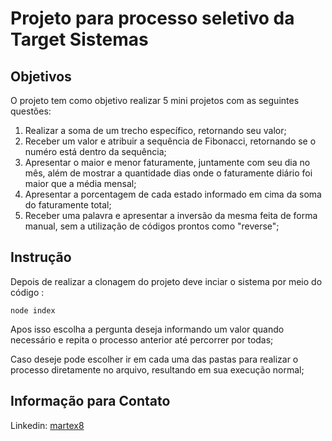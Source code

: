 # Projeto para processo seletivo da Target Sistemas

## Objetivos
O projeto tem como objetivo realizar 5 mini projetos com as seguintes questões:
1. Realizar a soma de um trecho específico, retornando seu valor;
2. Receber um valor e atribuir a sequência de Fibonacci, retornando se o numéro está dentro da sequência;
3. Apresentar o maior e menor faturamente, juntamente com seu dia no mês, além de mostrar a quantidade dias onde o faturamente diário foi maior que a média mensal;
4. Apresentar a porcentagem de cada estado informado em cima da soma do faturamente total;
5. Receber uma palavra e apresentar a inversão da mesma feita de forma manual, sem a utilização de códigos prontos como "reverse"; 

## Instrução
Depois de realizar a clonagem do projeto deve inciar o sistema por meio do código :

    node index
Apos isso escolha a pergunta deseja informando um valor quando necessário e repita o processo anterior até percorrer por todas;

Caso deseje pode escolher ir em cada uma das pastas para realizar o processo diretamente no arquivo, resultando em sua execução normal;

## Informação para Contato
Linkedin: [martex8](https://www.linkedin.com/in/martex8/)
